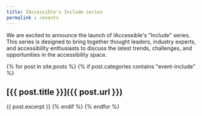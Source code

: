 ```yaml
---
title: IAccessible's Include series
permalink : /events
---
```

We are excited to announce the launch of IAccessible's "Include" series. This series is designed to bring together thought leaders, industry experts, and accessibility enthusiasts to discuss the latest trends, challenges, and opportunities in the accessibility space.


{% for post in site.posts %}
    {% if post.categories contains "event-include" %}
## [{{ post.title }}]({{ post.url }})
{{ post.excerpt }}
    {% endif %}
{% endfor %}

